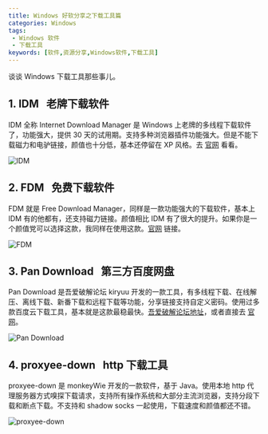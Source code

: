 ```yaml
---
title: Windows 好软分享之下载工具篇
categories: Windows
tags:
 - Windows 软件
 - 下载工具
keywords: [软件,资源分享,Windows软件,下载工具]
---
```


谈谈 Windows 下载工具那些事儿。

<!-- more -->

## 1. IDM &nbsp; 老牌下载软件

IDM 全称 Internet Download Manager 是 Windows 上老牌的多线程下载软件了，功能强大，提供 30 天的试用期。支持多种浏览器插件功能强大。但是不能下载磁力和电驴链接，颜值也十分低，基本还停留在 XP 风格。去 [官网](http://www.internetdownloadmanager.com/) 看看。

![IDM](https://blog-1253491707.piccd.myqcloud.com/images/IDM.png/style)

## 2. FDM &nbsp; 免费下载软件

FDM 就是 Free Download Manager，同样是一款功能强大的下载软件，基本上 IDM 有的他都有，还支持磁力链接。颜值相比 IDM 有了很大的提升。如果你是一个颜值党可以选择这款，我同样在使用这款。[官网](https://www.freedownloadmanager.org/zh/) 链接。

![FDM](https://blog-1253491707.piccd.myqcloud.com/images/FDM.png/style)

## 3. Pan Download &nbsp; 第三方百度网盘

Pan Download 是吾爱破解论坛 kiryuu 开发的一款工具，有多线程下载、在线解压、离线下载、新番下载和远程下载等功能，分享链接支持自定义密码。使用过多款百度云下载工具，基本就是这款最稳最快。[吾爱破解论坛地址](https://www.52pojie.cn/thread-644721-1-1.html)，或者直接去 [官网](http://pandownload.com/index.html)。

![Pan Download](https://blog-1253491707.piccd.myqcloud.com/images/pandownload.png/style)

## 4. proxyee-down &nbsp; http 下载工具

proxyee-down 是 monkeyWie 开发的一款软件，基于 Java。使用本地 http 代理服务器方式嗅探下载请求，支持所有操作系统和大部分主流浏览器，支持分段下载和断点下载。不支持和 shadow socks 一起使用，下载速度和颜值都还不错。

![proxyee-down](https://blog-1253491707.piccd.myqcloud.com/images/proxyee-down.png/style)
